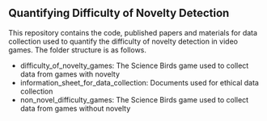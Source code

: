 ## Quantifying Difficulty of Novelty Detection

This repository contains the code, published papers and materials for data collection used to quantify the difficulty of novelty detection in video games. The folder structure is as follows.

- difficulty_of_novelty_games: The Science Birds game used to collect data from games with novelty
- information_sheet_for_data_collection: Documents used for ethical data collection 
- non_novel_difficulty_games: The Science Birds game used to collect data from games without novelty
